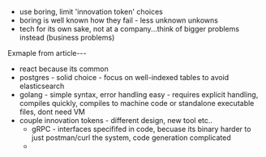 * use boring, limit 'innovation token' choices
* boring is well known how they fail - less unknown unkowns
* tech for its own sake, not at a company...think of bigger problems instead (business problems)


Exmaple from article---
* react because its common 
* postgres - solid choice - focus on well-indexed tables to avoid elasticsearch
* golang - simple syntax, error handling easy - requires explicit handling, compiles quickly, compiles to machine code or standalone executable files, dont need VM
* couple innovation tokens - different design, new tool etc..
    - gRPC - interfaces specififed in code, becuase its binary harder to just postman/curl the system, code generation complicated
    - 